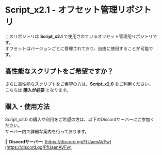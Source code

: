# Script_x2.1 - オフセット管理リポジトリ

このリポジトリは **Script_x2.1** で使用されているオフセット管理用リポジトリです。  
オフセットはバージョンごとに管理されており、自由に使用することが可能です。

## 高性能なスクリプトをご希望ですか？

さらに高性能なスクリプトをご希望の方は、**Script_x2.0** をご利用ください。  
こちらは **購入が必要** となります。

## 購入・使用方法

Script_x2.0 の購入や利用をご希望の方は、以下のDiscordサーバーにご参加ください。  
サーバー内で詳細な案内を行っております。

🔗 **Discordサーバー:** [https://discord.gg/FfUaenAVFw](https://discord.gg/FfUaenAVFw)
